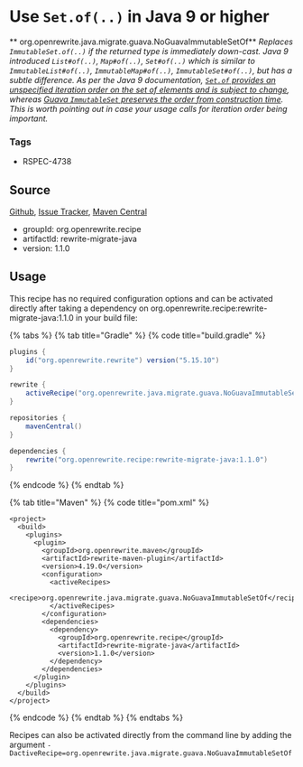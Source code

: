 # Use `Set.of(..)` in Java 9 or higher

** org.openrewrite.java.migrate.guava.NoGuavaImmutableSetOf**
_Replaces `ImmutableSet.of(..)` if the returned type is immediately down-cast.
  Java 9 introduced `List#of(..)`, `Map#of(..)`, `Set#of(..)` which is similar to `ImmutableList#of(..)`, `ImmutableMap#of(..)`, `ImmutableSet#of(..)`, but has a subtle difference.
  As per the Java 9 documentation, [`Set.of` provides an unspecified iteration order on the set of elements and is subject to change](https://docs.oracle.com/javase/9/docs/api/java/util/Set.html), whereas [Guava `ImmutableSet` preserves the order from construction time](https://github.com/google/guava/wiki/ImmutableCollectionsExplained#how).
  This is worth pointing out in case your usage calls for iteration order being important._

### Tags

* RSPEC-4738

## Source

[Github](https://github.com/openrewrite/rewrite-migrate-java), [Issue Tracker](https://github.com/openrewrite/rewrite-migrate-java/issues), [Maven Central](https://search.maven.org/artifact/org.openrewrite.recipe/rewrite-migrate-java/1.1.0/jar)

* groupId: org.openrewrite.recipe
* artifactId: rewrite-migrate-java
* version: 1.1.0


## Usage

This recipe has no required configuration options and can be activated directly after taking a dependency on org.openrewrite.recipe:rewrite-migrate-java:1.1.0 in your build file:

{% tabs %}
{% tab title="Gradle" %}
{% code title="build.gradle" %}
```groovy
plugins {
    id("org.openrewrite.rewrite") version("5.15.10")
}

rewrite {
    activeRecipe("org.openrewrite.java.migrate.guava.NoGuavaImmutableSetOf")
}

repositories {
    mavenCentral()
}

dependencies {
    rewrite("org.openrewrite.recipe:rewrite-migrate-java:1.1.0")
}
```
{% endcode %}
{% endtab %}

{% tab title="Maven" %}
{% code title="pom.xml" %}
```markup
<project>
  <build>
    <plugins>
      <plugin>
        <groupId>org.openrewrite.maven</groupId>
        <artifactId>rewrite-maven-plugin</artifactId>
        <version>4.19.0</version>
        <configuration>
          <activeRecipes>
            <recipe>org.openrewrite.java.migrate.guava.NoGuavaImmutableSetOf</recipe>
          </activeRecipes>
        </configuration>
        <dependencies>
          <dependency>
            <groupId>org.openrewrite.recipe</groupId>
            <artifactId>rewrite-migrate-java</artifactId>
            <version>1.1.0</version>
          </dependency>
        </dependencies>
      </plugin>
    </plugins>
  </build>
</project>
```
{% endcode %}
{% endtab %}
{% endtabs %}

Recipes can also be activated directly from the command line by adding the argument `-DactiveRecipe=org.openrewrite.java.migrate.guava.NoGuavaImmutableSetOf`
